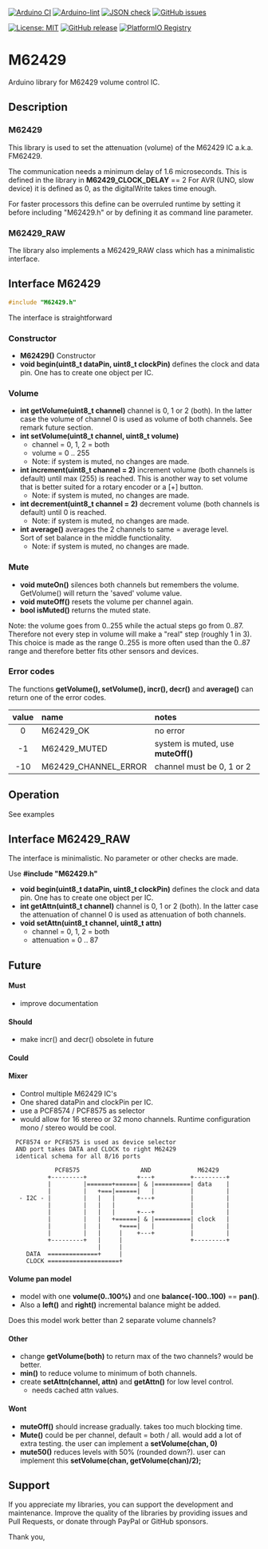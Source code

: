 
[![Arduino CI](https://github.com/RobTillaart/M62429/workflows/Arduino%20CI/badge.svg)](https://github.com/marketplace/actions/arduino_ci)
[![Arduino-lint](https://github.com/RobTillaart/M62429/actions/workflows/arduino-lint.yml/badge.svg)](https://github.com/RobTillaart/M62429/actions/workflows/arduino-lint.yml)
[![JSON check](https://github.com/RobTillaart/M62429/actions/workflows/jsoncheck.yml/badge.svg)](https://github.com/RobTillaart/M62429/actions/workflows/jsoncheck.yml)
[![GitHub issues](https://img.shields.io/github/issues/RobTillaart/M62429.svg)](https://github.com/RobTillaart/M62429/issues)

[![License: MIT](https://img.shields.io/badge/license-MIT-green.svg)](https://github.com/RobTillaart/M62429/blob/master/LICENSE)
[![GitHub release](https://img.shields.io/github/release/RobTillaart/M62429.svg?maxAge=3600)](https://github.com/RobTillaart/M62429/releases)
[![PlatformIO Registry](https://badges.registry.platformio.org/packages/robtillaart/library/M62429.svg)](https://registry.platformio.org/libraries/robtillaart/M62429)


# M62429

Arduino library for M62429 volume control IC.


## Description

### M62429

This library is used to set the attenuation (volume) of the 
M62429 IC a.k.a. FM62429.

The communication needs a minimum delay of 1.6 microseconds. 
This is defined in the library in **M62429_CLOCK_DELAY** == 2
For AVR (UNO, slow device) it is defined as 0, as the digitalWrite
takes time enough.

For faster processors this define can be overruled runtime by setting it 
before including "M62429.h" or by defining it as command line parameter.


### M62429_RAW

The library also implements a M62429_RAW class which has a minimalistic interface.
 

## Interface M62429

```cpp
#include "M62429.h"
```

The interface is straightforward

### Constructor

- **M62429()** Constructor
- **void begin(uint8_t dataPin, uint8_t clockPin)** defines the clock and data pin.
One has to create one object per IC. 

### Volume

- **int getVolume(uint8_t channel)** channel is 0, 1 or 2 (both). 
In the latter case the volume of channel 0 is used as volume of both channels.
See remark future section.
- **int setVolume(uint8_t channel, uint8_t volume)** 
  - channel = 0, 1, 2 = both
  - volume = 0 .. 255
  - Note: if system is muted, no changes are made.
- **int increment(uint8_t channel = 2)** increment volume (both channels is default) until max (255) is reached.
This is another way to set volume that is better suited for a rotary 
encoder or a \[+\] button.
  - Note: if system is muted, no changes are made.
- **int decrement(uint8_t channel = 2)** decrement volume (both channels is default) until 0 is reached. 
  - Note: if system is muted, no changes are made.
- **int average()** averages the 2 channels to same = average level.  
Sort of set balance in the middle functionality.
  - Note: if system is muted, no changes are made.

### Mute

- **void muteOn()** silences both channels but remembers the volume.
GetVolume() will return the 'saved' volume value.
- **void muteOff()** resets the volume per channel again.
- **bool isMuted()** returns the muted state. 

Note: the volume goes from 0..255 while the actual steps go from 0..87.
Therefore not every step in volume will make a "real" step (roughly 1 in 3).
This choice is made as the range 0..255 is more often used than the 0..87 range
and therefore better fits other sensors and devices.


### Error codes

The functions **getVolume(), setVolume(), incr(), decr()** and **average()**
can return one of the  error codes.


| value | name                 | notes     |
|:-----:|:---------------------|:----------|
|   0   | M62429_OK            | no error  |
|  -1   | M62429_MUTED         | system is muted, use **muteOff()** |
|  -10  | M62429_CHANNEL_ERROR | channel must be 0, 1 or 2          |


## Operation

See examples



## Interface M62429_RAW

The interface is minimalistic. 
No parameter or other checks are made.

Use **\#include "M62429.h"**

- **void begin(uint8_t dataPin, uint8_t clockPin)** defines the clock and data pin.
One has to create one object per IC. 
- **int getAttn(uint8_t channel)** channel is 0, 1 or 2 (both). 
In the latter case the attenuation of channel 0 is used as attenuation of both channels.
- **void setAttn(uint8_t channel, uint8_t attn)** 
  - channel = 0, 1, 2 = both
  - attenuation = 0 .. 87


## Future

#### Must

- improve documentation

#### Should

- make incr() and decr() obsolete in future

#### Could

#### Mixer

- Control multiple M62429 IC's 
- One shared dataPin and clockPin per IC. 
- use a PCF8574 / PCF8575 as selector 
- would allow for 16 stereo or 32 mono channels. 
Runtime configuration mono / stereo would be cool.

```
  PCF8574 or PCF8575 is used as device selector
  AND port takes DATA and CLOCK to right M62429
  identical schema for all 8/16 ports

             PCF8575                 AND             M62429
           +---------+              +---+          +---------+
           |         |=======+======| & |==========| data    |
           |         |   +===|======|   |          |         |
   - I2C - |         |   |   |      +---+          |         |
           |         |   |   |                     |         |
           |         |   |   |      +---+          |         |
           |         |   |   +======| & |==========| clock   |
           |         |   |     +====|   |          |         |
           |         |   |     |    +---+          |         |
           +---------+   |     |                   +---------+
                         |     |
     DATA  ==============+     |
     CLOCK ====================+
```


#### Volume pan model

- model with one **volume(0..100%)** and one **balance(-100..100)** == **pan()**.  
- Also a **left()** and **right()** incremental balance might be added.

Does this model work better than 2 separate volume channels?


#### Other

- change **getVolume(both)** to return max of the two channels?
  would be better.
- **min()** to reduce volume to minimum of both channels.
- create **setAttn(channel, attn)** and **getAttn()** for low level control.
  - needs cached attn values.


#### Wont

- **muteOff()** should increase gradually.  takes too much blocking time.
- **Mute()** could be per channel, default = both / all.
would add a lot of extra testing. the user can implement a **setVolume(chan, 0)**
- **mute50()** reduces levels with 50% (rounded down?).
  user can implement this **setVolume(chan, getVolume(chan)/2);**


## Support

If you appreciate my libraries, you can support the development and maintenance.
Improve the quality of the libraries by providing issues and Pull Requests, or
donate through PayPal or GitHub sponsors.

Thank you,

